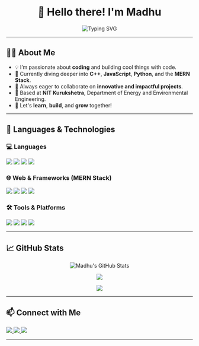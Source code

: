 <style>
  .waving-hand {
  animation-name: wave-animation;
  animation-duration: 2.5s;
  animation-iteration-count: infinite;
  transform-origin: 70% 70%;
  display: inline-block;
}
@keyframes wave-animation {
  0% {
    transform: rotate(0deg);
  }
  15% {
    transform: rotate(14deg);
  }
  30% {
    transform: rotate(-8deg);
  }
  40% {
    transform: rotate(14deg);
  }
  50% {
    transform: rotate(-4deg);
  }
  60% {
    transform: rotate(10deg);
  }
  70% {
    transform: rotate(0deg);
  }
  100% {
    transform: rotate(0deg);
  }
}
  
</style>
<h1 align="center">
   <span class="waving-hand">👋</span> 
  Hello there! I'm Madhu</h1>

<p align="center">
  <img src="https://readme-typing-svg.herokuapp.com?font=Fira+Code&size=25&pause=1000&center=true&vCenter=true&width=435&lines=Code.+Create.+Collaborate.;Passionate+Programmer;NIT+Kurukshetra+Student" alt="Typing SVG" />
</p>

---

## 👨‍💻 About Me

- 💡 I’m passionate about **coding** and building cool things with code.
- 🌱 Currently diving deeper into **C++**, **JavaScript**, **Python**, and the **MERN Stack**.
- 💬 Always eager to collaborate on **innovative and impactful projects**.
- 🏫 Based at **NIT Kurukshetra**, Department of Energy and Environmental Engineering.
- 🤝 Let's **learn**, **build**, and **grow** together!

---

## 🚀 Languages & Technologies

### 💻 Languages

<p>
  <img src="https://img.shields.io/badge/C++-00599C?style=for-the-badge&logo=cplusplus&logoColor=white" />
  <img src="https://img.shields.io/badge/C-276DC3?style=for-the-badge&logo=c&logoColor=white" />
  <img src="https://img.shields.io/badge/Python-3776AB?style=for-the-badge&logo=python&logoColor=white" />
  <img src="https://img.shields.io/badge/JavaScript-F7DF1E?style=for-the-badge&logo=javascript&logoColor=black" />
</p>

### 🌐 Web & Frameworks (MERN Stack)

<p>
  <img src="https://img.shields.io/badge/MongoDB-4EA94B?style=for-the-badge&logo=mongodb&logoColor=white" />
  <img src="https://img.shields.io/badge/Express.js-000000?style=for-the-badge&logo=express&logoColor=white" />
  <img src="https://img.shields.io/badge/React-61DAFB?style=for-the-badge&logo=react&logoColor=black" />
  <img src="https://img.shields.io/badge/Node.js-339933?style=for-the-badge&logo=node.js&logoColor=white" />
</p>

### 🛠 Tools & Platforms

<p>
  <img src="https://img.shields.io/badge/Git-F05032?style=for-the-badge&logo=git&logoColor=white" />
  <img src="https://img.shields.io/badge/GitHub-181717?style=for-the-badge&logo=github&logoColor=white" />
  <img src="https://img.shields.io/badge/VS%20Code-007ACC?style=for-the-badge&logo=visual-studio-code&logoColor=white" />
  <img src="https://img.shields.io/badge/Postman-FF6C37?style=for-the-badge&logo=postman&logoColor=white" />
</p>

---

## 📈 GitHub Stats

<p align="center">
  <img src="https://github-readme-stats.vercel.app/api?username=madhu9613&show_icons=true&theme=radical" alt="Madhu's GitHub Stats" />
</p>

<p align="center">
  <img src="https://github-readme-streak-stats.herokuapp.com/?user=madhu9613&theme=radical" />
</p>

<p align="center">
  <img src="https://github-readme-stats.vercel.app/api/top-langs/?username=madhu9613&layout=compact&theme=radical" />
</p>

---

## 📫 Connect with Me

<p>
  <a href="https://github.com/madhu9613">
    <img src="https://img.shields.io/badge/GitHub-100000?style=for-the-badge&logo=github&logoColor=white" />
  </a>
  <a href="mailto:rajkhowamadhujya0@gmail.com">
    <img src="https://img.shields.io/badge/Email-D14836?style=for-the-badge&logo=gmail&logoColor=white" />
  </a>
    <a href="https://www.linkedin.com/in/madhujya-rajkhowa-a73927281">
    <img src="https://img.shields.io/badge/Email-D14836?style=for-the-badge&logo=linkedin&logoColor=white" />
  </a>
  <!-- Add LinkedIn or Twitter links if you have -->
</p>

---



